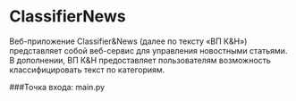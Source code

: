 # ClassifierNews
Веб-приложение Classifier&News (далее по тексту «ВП К&Н») 
представляет собой веб-сервис для управления новостными статьями. В 
дополнении, ВП К&Н предоставляет пользователям возможность 
классифицировать текст по категориям.

###Точка входа: main.py
